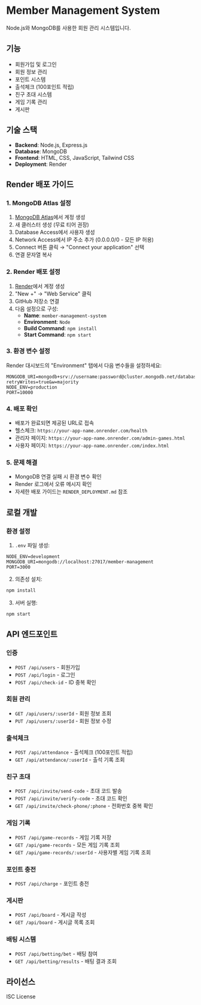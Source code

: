# Member Management System

Node.js와 MongoDB를 사용한 회원 관리 시스템입니다.

## 기능

- 회원가입 및 로그인
- 회원 정보 관리
- 포인트 시스템
- 출석체크 (100포인트 적립)
- 친구 초대 시스템
- 게임 기록 관리
- 게시판

## 기술 스택

- **Backend**: Node.js, Express.js
- **Database**: MongoDB
- **Frontend**: HTML, CSS, JavaScript, Tailwind CSS
- **Deployment**: Render

## Render 배포 가이드

### 1. MongoDB Atlas 설정
1. [MongoDB Atlas](https://www.mongodb.com/atlas)에서 계정 생성
2. 새 클러스터 생성 (무료 티어 권장)
3. Database Access에서 사용자 생성
4. Network Access에서 IP 주소 추가 (0.0.0.0/0 - 모든 IP 허용)
5. Connect 버튼 클릭 → "Connect your application" 선택
6. 연결 문자열 복사

### 2. Render 배포 설정
1. [Render](https://render.com)에서 계정 생성
2. "New +" → "Web Service" 클릭
3. GitHub 저장소 연결
4. 다음 설정으로 구성:
   - **Name**: `member-management-system`
   - **Environment**: `Node`
   - **Build Command**: `npm install`
   - **Start Command**: `npm start`

### 3. 환경 변수 설정
Render 대시보드의 "Environment" 탭에서 다음 변수들을 설정하세요:

```
MONGODB_URI=mongodb+srv://username:password@cluster.mongodb.net/database?retryWrites=true&w=majority
NODE_ENV=production
PORT=10000
```

### 4. 배포 확인
- 배포가 완료되면 제공된 URL로 접속
- 헬스체크: `https://your-app-name.onrender.com/health`
- 관리자 페이지: `https://your-app-name.onrender.com/admin-games.html`
- 사용자 페이지: `https://your-app-name.onrender.com/index.html`

### 5. 문제 해결
- MongoDB 연결 실패 시 환경 변수 확인
- Render 로그에서 오류 메시지 확인
- 자세한 배포 가이드는 `RENDER_DEPLOYMENT.md` 참조

## 로컬 개발

### 환경 설정
1. `.env` 파일 생성:
```
NODE_ENV=development
MONGODB_URI=mongodb://localhost:27017/member-management
PORT=3000
```

2. 의존성 설치:
```bash
npm install
```

3. 서버 실행:
```bash
npm start
```

## API 엔드포인트

### 인증
- `POST /api/users` - 회원가입
- `POST /api/login` - 로그인
- `POST /api/check-id` - ID 중복 확인

### 회원 관리
- `GET /api/users/:userId` - 회원 정보 조회
- `PUT /api/users/:userId` - 회원 정보 수정

### 출석체크
- `POST /api/attendance` - 출석체크 (100포인트 적립)
- `GET /api/attendance/:userId` - 출석 기록 조회

### 친구 초대
- `POST /api/invite/send-code` - 초대 코드 발송
- `POST /api/invite/verify-code` - 초대 코드 확인
- `GET /api/invite/check-phone/:phone` - 전화번호 중복 확인

### 게임 기록
- `POST /api/game-records` - 게임 기록 저장
- `GET /api/game-records` - 모든 게임 기록 조회
- `GET /api/game-records/:userId` - 사용자별 게임 기록 조회

### 포인트 충전
- `POST /api/charge` - 포인트 충전

### 게시판
- `POST /api/board` - 게시글 작성
- `GET /api/board` - 게시글 목록 조회

### 배팅 시스템
- `POST /api/betting/bet` - 배팅 참여
- `GET /api/betting/results` - 배팅 결과 조회

## 라이선스

ISC License 
